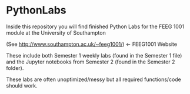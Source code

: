 # PythonLabs
Inside this repository you will find finished Python Labs for the FEEG 1001 module at the University of Southampton

(See http://www.southampton.ac.uk/~feeg1001/) <- FEEG1001 Website

These include both Semester 1 weekly labs (found in the Semester 1 file) and the Jupyter notebooks from Semester 2 (found in the Semester 2 folder).

These labs are often unoptimized/messy but all required functions/code should work.
